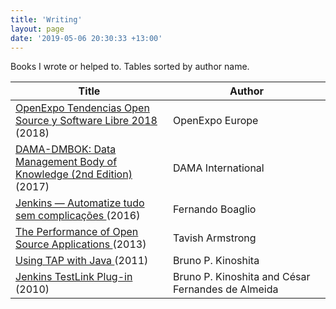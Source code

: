 ```yaml
---
title: 'Writing'
layout: page
date: '2019-05-06 20:30:33 +13:00'
---
```


Books I wrote or helped to. Tables sorted by author name.

<table class="ui celled striped table">
    <colgroup>
        <col width="50%" />
        <col width="50%" />
    </colgroup>
    <thead>
        <tr>
            <th>Title</th>
            <th>Author</th>
        </tr>
    </thead>
    <tbody>
        <tr>
            <td>
                <a href="https://openexpoeurope.com/es/ebook-openexpo-tendencias-open-source-y-software-libre-2018/">
              OpenExpo Tendencias Open Source y Software Libre 2018
            </a> (2018)</td>
            <td>OpenExpo Europe</td>
        </tr>
        <tr>
            <td>
                <a href="https://www.dama.org/content/body-knowledge">
              DAMA-DMBOK: Data Management Body of Knowledge (2nd Edition)
            </a> (2017)</td>
            <td>DAMA International</td>
        </tr>
        <tr>
            <td>
                <a href="https://www.casadocodigo.com.br/products/livro-jenkins">
                Jenkins &mdash; Automatize tudo sem complica&ccedil;&otilde;es
              </a> (2016)</td>
            <td>Fernando Boaglio</td>
        </tr>
        <tr>
            <td>
                <a href="http://www.aosabook.org/en/posa/introduction.html">
                  The Performance of Open Source Applications
                </a> (2013)
            </td>
            <td>Tavish Armstrong</td>
        </tr>
        <tr>
            <td>
                <a href="https://www.gitbook.com/book/kinow/using-tap-with-java/details">
                  Using TAP with Java
                </a> (2011)
            </td>
            <td>Bruno P. Kinoshita</td>
        </tr>
        <tr>
            <td>
                <a href="https://wiki.jenkins-ci.org/download/attachments/753702/jenkins.pdf">
                  Jenkins TestLink Plug-in
                </a> (2010)
            </td>
            <td>Bruno P. Kinoshita and C&eacute;sar Fernandes de Almeida</td>
        </tr>
    </tbody>
</table>

